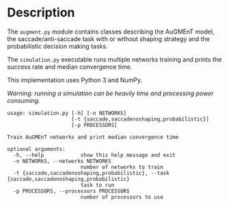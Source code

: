 # Description

The `augment.py` module contains classes describing the AuGMEnT model,
the saccade/anti-saccade task with or without shaping strategy and the probabilistic decision making tasks.

The `simulation.py` executable runs multiple networks training and prints the success rate and median convergence time.

This implementation uses Python 3 and NumPy.

*Warning: running a simulation can be heavily time and processing power consuming.*

```
usage: simulation.py [-h] [-n NETWORKS]
                     [-t {saccade,saccadenoshaping,probabilistic}]
                     [-p PROCESSORS]

Train AuGMEnT networks and print median convergence time

optional arguments:
  -h, --help            show this help message and exit
  -n NETWORKS, --networks NETWORKS
                        number of networks to train
  -t {saccade,saccadenoshaping,probabilistic}, --task {saccade,saccadenoshaping,probabilistic}
                        task to run
  -p PROCESSORS, --processors PROCESSORS
                        number of processors to use
```